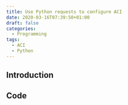 ```yaml
---
title: Use Python requests to configure ACI
date: 2020-03-16T07:39:50+01:00
draft: false
categories:
  - Programming
tags:
  - ACI
  - Python
---
```


## Introduction

## Code